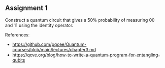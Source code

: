 ## Assignment 1

Construct a quantum circuit that gives a 50% probability of measuring 00 and 11 using the identity operator.

<!-- ![Circuit diagram](../demos/fig/assignment1.png) -->

References:

- https://github.com/pqcee/Quantum-courses/blob/main/lectures/chapter3.md
- https://qcve.org/blog/how-to-write-a-quantum-program-for-entangling-qubits

